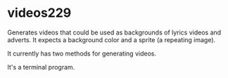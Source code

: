 # videos229

Generates videos that could be used as backgrounds of lyrics videos and adverts.
It expects a background color and a sprite (a repeating image).

It currently has two methods for generating videos.

It's a terminal program.
